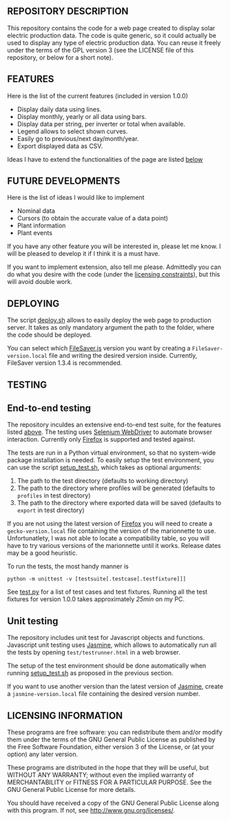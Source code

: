REPOSITORY DESCRIPTION
----------------------

This repository contains the code for a web page created to display
solar electric production data. The code is quite generic, so it
could actually be used to display any type of electric production data.
You can reuse it freely under the terms of the GPL version 3 (see the 
LICENSE file of this repository, or below for a short note).

FEATURES
--------

Here is the list of the current features (included in version 1.0.0)
- Display daily data using lines.
- Display monthly, yearly or all data using bars.
- Display data per string, per inverter or total when available.
- Legend allows to select shown curves.
- Easily go to previous/next day/month/year.
- Export displayed data as CSV.

Ideas I have to extend the functionalities of the page are listed
[below](#future-developments)

FUTURE DEVELOPMENTS
-------------------

Here is the list of ideas I would like to implement
- Nominal data
- Cursors (to obtain the accurate value of a data point)
- Plant information
- Plant events

If you have any other feature you will be interested in, please let me know.
I will be pleased to develop it if I think it is a must have.

If you want to implement extension, also tell me please. Admittedly you
can do what you desire with the code (under the
[licensing constraints](#licensing-information)), but this will avoid double work.


DEPLOYING
---------

The script [deploy.sh](https://github.com/pasccom/SolarProd/blob/master/deploy.sh)
allows to easily deploy the web page to production server. It takes as only
mandatory argument the path to the folder, where the code should be deployed.

You can select which [FileSaver.js](https://github.com/eligrey/FileSaver.js) 
version you want by creating a `FileSaver-version.local` file and writing
the desired version inside. Currently, FileSaver version 1.3.4 is recommended.

TESTING
-------

## End-to-end testing

The repository inculdes an extensive end-to-end test suite, for the features listed
[above](#features). The testing uses
[Selenium WebDriver](https://www.seleniumhq.org/projects/webdriver/) to automate
browser interaction. Currently only [Firefox](https://www.mozilla.org/fr/firefox/)
is supported and tested against.

The tests are run in a Python virtual environment, so that no system-wide package
installation is needed. To easily setup the test environment, you can use the script
[setup_test.sh](https://github.com/pasccom/SolarProd/blob/master/setup_test.sh),
which takes as optional arguments:
1. The path to the test directory (defaults to working directory)
2. The path to the directory where profiles will be generated (defaults to `profiles`
in test directory)
3. The path to the directory where exported data will be saved (defaults to `export`
in test directory)

If you are not using the latest version of [Firefox](https://www.mozilla.org/fr/firefox/)
you will need to create a `gecko-version.local` file containing the version of
the marionnette to use. Unfortunatlety, I was not able to locate a compatibility table,
so you will have to try various versions of the marionnette until it works. Release dates
may be a good heuristic.

To run the tests, the most handy manner is
```
python -m unittest -v [testsuite[.testcase[.testfixture]]]
```
See [test.py](https://github.com/pasccom/SolarProd/blob/master/test.py) for a list of 
test cases and test fixtures. Running all the test fixtures for version 1.0.0 takes 
approximately *25min* on my PC.

## Unit testing

The repository includes unit test for Javascript objects and functions. Javascript
unit testing uses [Jasmine](https://jasmine.github.io/), which allows to automatically
run all the tests by opening `test/testrunner.html` in a web browser.

The setup of the test environment should be done automatically when running
[setup_test.sh](https://github.com/pasccom/SolarProd/blob/master/setup_test.sh)
as proposed in the previous section.

If you want to use another version than the latest version of
[Jasmine](https://jasmine.github.io/), create a `jasmine-version.local` file containing
the desired version number.

LICENSING INFORMATION
---------------------
These programs are free software: you can redistribute them and/or modify
them under the terms of the GNU General Public License as published by
the Free Software Foundation, either version 3 of the License, or
(at your option) any later version.

These programs are distributed in the hope that they will be useful,
but WITHOUT ANY WARRANTY; without even the implied warranty of
MERCHANTABILITY or FITNESS FOR A PARTICULAR PURPOSE.  See the
GNU General Public License for more details.

You should have received a copy of the GNU General Public License
along with this program. If not, see <http://www.gnu.org/licenses/>.
